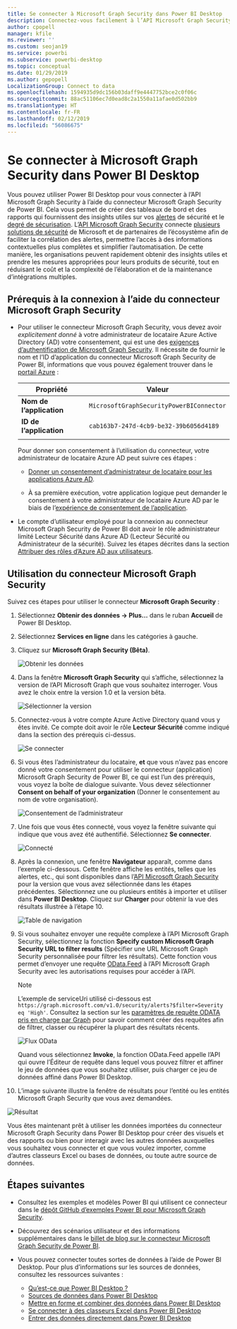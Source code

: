```yaml
---
title: Se connecter à Microsoft Graph Security dans Power BI Desktop
description: Connectez-vous facilement à l’API Microsoft Graph Security dans Power BI Desktop
author: cpopell
manager: kfile
ms.reviewer: ''
ms.custom: seojan19
ms.service: powerbi
ms.subservice: powerbi-desktop
ms.topic: conceptual
ms.date: 01/29/2019
ms.author: gepopell
LocalizationGroup: Connect to data
ms.openlocfilehash: 1594935d9dc156b03daff9e4447752bce2c0f06c
ms.sourcegitcommit: 88ac51106ec7d0ead8c2a1550a11afae0d502bb9
ms.translationtype: HT
ms.contentlocale: fr-FR
ms.lasthandoff: 02/12/2019
ms.locfileid: "56086675"
---
```

# <a name="connect-to-microsoft-graph-security-in-power-bi-desktop"></a>Se connecter à Microsoft Graph Security dans Power BI Desktop

Vous pouvez utiliser Power BI Desktop pour vous connecter à l’API Microsoft Graph Security à l’aide du connecteur Microsoft Graph Security de Power BI. Cela vous permet de créer des tableaux de bord et des rapports qui fournissent des insights utiles sur vos [alertes](https://docs.microsoft.com/graph/api/resources/alert?view=graph-rest-1.0) de sécurité et le [degré de sécurisation](https://docs.microsoft.com/graph/api/resources/securescores?view=graph-rest-beta). L’[API Microsoft Graph Security](https://aka.ms/graphsecuritydocs) connecte [plusieurs solutions de sécurité](https://aka.ms/graphsecurityalerts) de Microsoft et de partenaires de l’écosystème afin de faciliter la corrélation des alertes, permettre l’accès à des informations contextuelles plus complètes et simplifier l’automatisation. De cette manière, les organisations peuvent rapidement obtenir des insights utiles et prendre les mesures appropriées pour leurs produits de sécurité, tout en réduisant le coût et la complexité de l’élaboration et de la maintenance d’intégrations multiples.

## <a name="prerequisites-to-connect-with-the-microsoft-graph-security-connector"></a>Prérequis à la connexion à l’aide du connecteur Microsoft Graph Security

* Pour utiliser le connecteur Microsoft Graph Security, vous devez avoir *explicitement donné* à votre administrateur de locataire Azure Active Directory (AD) votre consentement, qui est une des [exigences d’authentification de Microsoft Graph Security](https://aka.ms/graphsecurityauth). Il nécessite de fournir le nom et l’ID d’application du connecteur Microsoft Graph Security de Power BI, informations que vous pouvez également trouver dans le [portail Azure](https://portal.azure.com) :

   | Propriété | Valeur |
   |----------|-------|
   | **Nom de l’application** | `MicrosoftGraphSecurityPowerBIConnector` |
   | **ID de l’application** | `cab163b7-247d-4cb9-be32-39b6056d4189` |
   |||

   Pour donner son consentement à l’utilisation du connecteur, votre administrateur de locataire Azure AD peut suivre ces étapes :

   * [Donner un consentement d’administrateur de locataire pour les applications Azure AD](https://docs.microsoft.com/azure/active-directory/develop/v2-permissions-and-consent).

   * À sa première exécution, votre application logique peut demander le consentement à votre administrateur de locataire Azure AD par le biais de l’[expérience de consentement de l’application](https://docs.microsoft.com/azure/active-directory/develop/application-consent-experience).
   
* Le compte d’utilisateur employé pour la connexion au connecteur Microsoft Graph Security de Power BI doit avoir le rôle administrateur limité Lecteur Sécurité dans Azure AD (Lecteur Sécurité ou Administrateur de la sécurité). Suivez les étapes décrites dans la section [Attribuer des rôles d’Azure AD aux utilisateurs](https://docs.microsoft.com/graph/security-authorization#assign-azure-ad-roles-to-users). 

## <a name="using-the-microsoft-graph-security-connector"></a>Utilisation du connecteur Microsoft Graph Security

Suivez ces étapes pour utiliser le connecteur **Microsoft Graph Security** :

1. Sélectionnez **Obtenir des données -> Plus…** dans le ruban **Accueil** de Power BI Desktop.
2. Sélectionnez **Services en ligne** dans les catégories à gauche.
3. Cliquez sur **Microsoft Graph Security (Bêta)**.

    ![Obtenir les données](media/desktop-connect-graph-security/GetData.PNG)
    
4. Dans la fenêtre **Microsoft Graph Security** qui s’affiche, sélectionnez la version de l’API Microsoft Graph que vous souhaitez interroger. Vous avez le choix entre la version 1.0 et la version bêta.

    ![Sélectionner la version](media/desktop-connect-graph-security/selectVersion.PNG)
    
5. Connectez-vous à votre compte Azure Active Directory quand vous y êtes invité. Ce compte doit avoir le rôle **Lecteur Sécurité** comme indiqué dans la section des prérequis ci-dessus.

    ![Se connecter](media/desktop-connect-graph-security/SignIn.PNG)
    
6. Si vous êtes l’administrateur du locataire, **et** que vous n’avez pas encore donné votre consentement pour utiliser le connecteur (application) Microsoft Graph Security de Power BI, ce qui est l’un des prérequis, vous voyez la boîte de dialogue suivante. Vous devez sélectionner **Consent on behalf of your organization** (Donner le consentement au nom de votre organisation).

    ![Consentement de l’administrateur](media/desktop-connect-graph-security/AdminConsent.PNG)
    
7. Une fois que vous êtes connecté, vous voyez la fenêtre suivante qui indique que vous avez été authentifié. Sélectionnez **Se connecter**.

    ![Connecté](media/desktop-connect-graph-security/SignedIn.PNG)
    
8. Après la connexion, une fenêtre **Navigateur** apparaît, comme dans l’exemple ci-dessous. Cette fenêtre affiche les entités, telles que les alertes, etc., qui sont disponibles dans l’[API Microsoft Graph Security](https://aka.ms/graphsecuritydocs) pour la version que vous avez sélectionnée dans les étapes précédentes. Sélectionnez une ou plusieurs entités à importer et utiliser dans **Power BI Desktop**. Cliquez sur **Charger** pour obtenir la vue des résultats illustrée à l’étape 10.

   ![Table de navigation](media/desktop-connect-graph-security/NavTable.PNG)
    
9. Si vous souhaitez envoyer une requête complexe à l’API Microsoft Graph Security, sélectionnez la fonction **Specify custom Microsoft Graph Security URL to filter results** (Spécifier une URL Microsoft Graph Security personnalisée pour filtrer les résultats). Cette fonction vous permet d’envoyer une requête [OData.Feed](https://docs.microsoft.com/power-bi/desktop-connect-odata) à l’API Microsoft Graph Security avec les autorisations requises pour accéder à l’API.

   > [!NOTE]
   > L’exemple de serviceUri utilisé ci-dessous est `https://graph.microsoft.com/v1.0/security/alerts?$filter=Severity eq 'High'`. Consultez la section sur les [paramètres de requête ODATA pris en charge par Graph](https://docs.microsoft.com/graph/query-parameters) pour savoir comment créer des requêtes afin de filtrer, classer ou récupérer la plupart des résultats récents.

   ![Flux OData](media/desktop-connect-graph-security/ODataFeed.PNG)
    
   Quand vous sélectionnez **Invoke**, la fonction OData.Feed appelle l’API qui ouvre l’Éditeur de requête dans lequel vous pouvez filtrer et affiner le jeu de données que vous souhaitez utiliser, puis charger ce jeu de données affiné dans Power BI Desktop.

10. L’image suivante illustre la fenêtre de résultats pour l’entité ou les entités Microsoft Graph Security que vous avez demandées.

   ![Résultat](media/desktop-connect-graph-security/Result.PNG)
    

Vous êtes maintenant prêt à utiliser les données importées du connecteur Microsoft Graph Security dans Power BI Desktop pour créer des visuels et des rapports ou bien pour interagir avec les autres données auxquelles vous souhaitez vous connecter et que vous voulez importer, comme d’autres classeurs Excel ou bases de données, ou toute autre source de données.

## <a name="next-steps"></a>Étapes suivantes
* Consultez les exemples et modèles Power BI qui utilisent ce connecteur dans le [dépôt GitHub d’exemples Power BI pour Microsoft Graph Security](https://aka.ms/graphsecuritypowerbiconnectorsamples).

* Découvrez des scénarios utilisateur et des informations supplémentaires dans le [billet de blog sur le connecteur Microsoft Graph Security de Power BI](https://aka.ms/graphsecuritypowerbiconnectorblogpost).

* Vous pouvez connecter toutes sortes de données à l’aide de Power BI Desktop. Pour plus d’informations sur les sources de données, consultez les ressources suivantes :

    * [Qu’est-ce que Power BI Desktop ?](desktop-what-is-desktop.md)
    * [Sources de données dans Power BI Desktop](desktop-data-sources.md)
    * [Mettre en forme et combiner des données dans Power BI Desktop](desktop-shape-and-combine-data.md)
    * [Se connecter à des classeurs Excel dans Power BI Desktop](desktop-connect-excel.md)
    * [Entrer des données directement dans Power BI Desktop](desktop-enter-data-directly-into-desktop.md)
